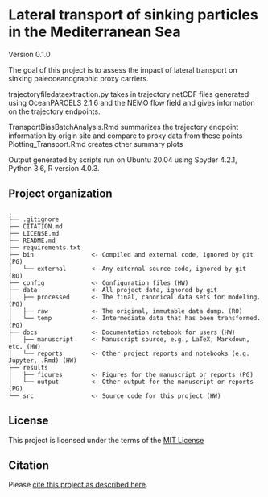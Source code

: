 # Lateral transport of sinking particles in the Mediterranean Sea

Version 0.1.0

The goal of this project is to assess the impact of lateral transport on sinking paleoceanographic proxy carriers. 

trajectoryfiledataextraction.py takes in trajectory netCDF files generated using OceanPARCELS 2.1.6 and the NEMO flow field and gives information on the trajectory endpoints.

TransportBiasBatchAnalysis.Rmd summarizes the trajectory endpoint information by origin site and compare to proxy data from these points
Plotting_Transport.Rmd creates other summary plots

Output generated by scripts run on Ubuntu 20.04 using Spyder 4.2.1, Python 3.6, R version 4.0.3.

## Project organization

```
.
├── .gitignore
├── CITATION.md
├── LICENSE.md
├── README.md
├── requirements.txt
├── bin                <- Compiled and external code, ignored by git (PG)
│   └── external       <- Any external source code, ignored by git (RO)
├── config             <- Configuration files (HW)
├── data               <- All project data, ignored by git
│   ├── processed      <- The final, canonical data sets for modeling. (PG)
│   ├── raw            <- The original, immutable data dump. (RO)
│   └── temp           <- Intermediate data that has been transformed. (PG)
├── docs               <- Documentation notebook for users (HW)
│   ├── manuscript     <- Manuscript source, e.g., LaTeX, Markdown, etc. (HW)
│   └── reports        <- Other project reports and notebooks (e.g. Jupyter, .Rmd) (HW)
├── results
│   ├── figures        <- Figures for the manuscript or reports (PG)
│   └── output         <- Other output for the manuscript or reports (PG)
└── src                <- Source code for this project (HW)

```


## License

This project is licensed under the terms of the [MIT License](/LICENSE.md)

## Citation

Please [cite this project as described here](/CITATION.md).
